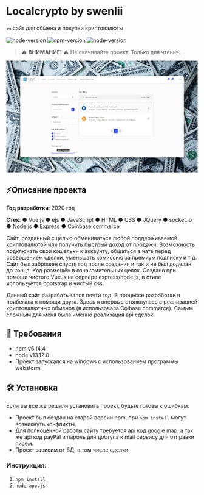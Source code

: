 # Localcrypto by swenlii

💶 сайт для обмена и покупки криптовалюты

![node-version](https://img.shields.io/badge/license-Apache-blue)
![npm-version](https://img.shields.io/badge/npm-6.14.4-red) 
![node-version](https://img.shields.io/badge/node-13.12.0-green)

> ⚠️ **ВНИМАНИЕ!** ⚠️ Не скачивайте проект. Только для чтения. 

<div align="center">
<img src="./public/images/localcrypto.png" width="700px">
</div>

## ⚡Описание проекта

**Год разработки**: 2020 год

**Стек**: ● Vue.js ● ejs ● JavaScript ● HTML ● CSS ● JQuery ● socket.io ● Node.js ● Express ● Coinbase commerce

Сайт, созданный с целью обмениваться любой поддерживаемой криптовалютой или получить быстрый доход от продажи. Возможность подключать свои кошельки к аккаунту, общаться в чате перед совершением сделки, уменьшать комиссию за премиум подписку и т д. Сайт был заброшен спустя год после создания и так и не был доделан до конца. Код размещён в ознакомительных целях. Создано при помощи чистого Vue.js на сервере express/node.js, в стиле используется bootstrap и чистый css.

Данный сайт разрабатывался почти год. В процессе разработки я прибегала к помощи друга. Здесь я впервые столкнулась с реализацией криптовалютных обменов (я использовала Coibase commerce). Самым сложным для меня была именно реализация api сделок.

## 📝 Требования

- npm v6.14.4
- node v13.12.0
- Проект запускался на windows с использованием программы webstorm

## 🛠️ Установка

Если вы все же решили установить проект, будьте готовы к ошибкам:
- Проект был создан на старой версии npm, при `npm install` могут возникнуть конфликты. 
- Для полноценной работы сайту требуется api код google map, а так же api код payPal и пароль для доступа к mail сервису для отправки писем.
- Проект зависим от БД, в том числе сделки

### Инструкция:

1. `npm install`
2. `node app.js`
